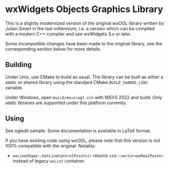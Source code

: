 wxWidgets Objects Graphics Library
==================================

This is a slightly modernized version of the original wxOGL library written by
Julian Smart in the last millennium, i.e. a version which can be compiled with
a modern C++ compiler and use wxWidgets 3.x or later.

Some _incompatible_ changes have been made to the original library, see the
corresponding section below for more details.


Building
--------

Under Unix, use CMake to build as usual. The library can be built as either a
static or shared library using the standard CMake `BUILD_SHARED_LIBS` variable.

Under Windows, open `build/msvs/ogl.sln` with MSVS 2022 and build. Only static
libraries are supported under this platform currently.


Using
-----

See ogledit sample. Some documentation is available in LaTeX format.

If you have existing code using wxOGL, please note that this version is not
100% compatible with the original. Notably:

- `wxLineShape::GetLineControlPoints()` returns `std::vector<wxRealPoint>`
  instead of legacy `wxList` container.
